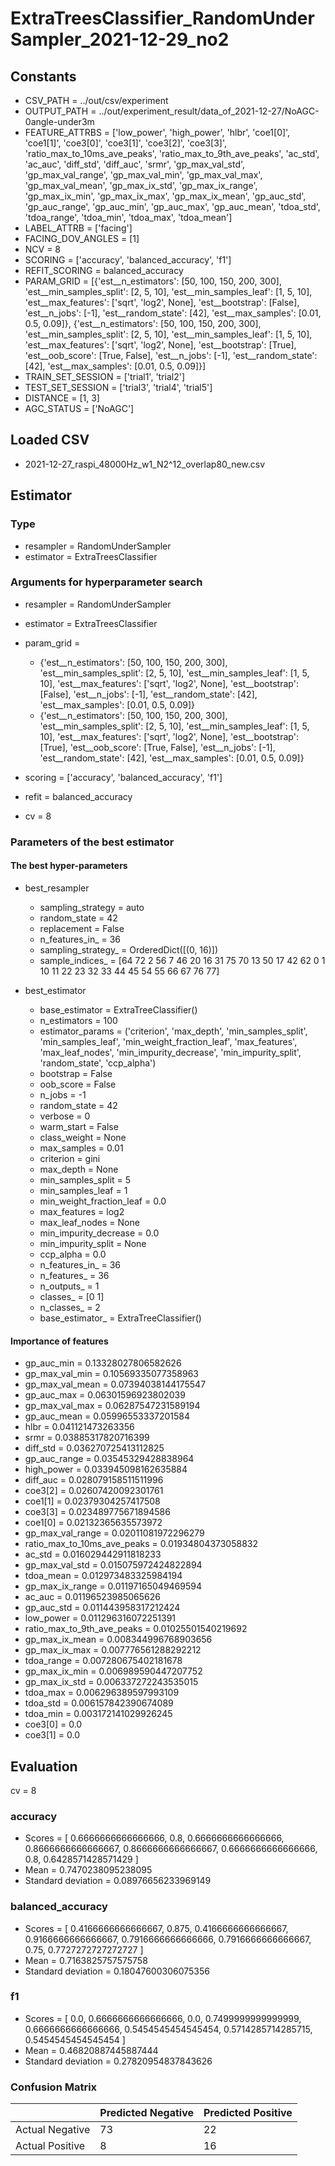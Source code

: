 # ExtraTreesClassifier_RandomUnderSampler_2021-12-29_no2
## Constants
- CSV_PATH = ../out/csv/experiment
- OUTPUT_PATH = ../out/experiment_result/data_of_2021-12-27/NoAGC-0angle-under3m
- FEATURE_ATTRBS = ['low_power', 'high_power', 'hlbr', 'coe1[0]', 'coe1[1]', 'coe3[0]', 'coe3[1]', 'coe3[2]', 'coe3[3]', 'ratio_max_to_10ms_ave_peaks', 'ratio_max_to_9th_ave_peaks', 'ac_std', 'ac_auc', 'diff_std', 'diff_auc', 'srmr', 'gp_max_val_std', 'gp_max_val_range', 'gp_max_val_min', 'gp_max_val_max', 'gp_max_val_mean', 'gp_max_ix_std', 'gp_max_ix_range', 'gp_max_ix_min', 'gp_max_ix_max', 'gp_max_ix_mean', 'gp_auc_std', 'gp_auc_range', 'gp_auc_min', 'gp_auc_max', 'gp_auc_mean', 'tdoa_std', 'tdoa_range', 'tdoa_min', 'tdoa_max', 'tdoa_mean']
- LABEL_ATTRB = ['facing']
- FACING_DOV_ANGLES = [1]
- NCV = 8
- SCORING = ['accuracy', 'balanced_accuracy', 'f1']
- REFIT_SCORING = balanced_accuracy
- PARAM_GRID = [{'est__n_estimators': [50, 100, 150, 200, 300], 'est__min_samples_split': [2, 5, 10], 'est__min_samples_leaf': [1, 5, 10], 'est__max_features': ['sqrt', 'log2', None], 'est__bootstrap': [False], 'est__n_jobs': [-1], 'est__random_state': [42], 'est__max_samples': [0.01, 0.5, 0.09]}, {'est__n_estimators': [50, 100, 150, 200, 300], 'est__min_samples_split': [2, 5, 10], 'est__min_samples_leaf': [1, 5, 10], 'est__max_features': ['sqrt', 'log2', None], 'est__bootstrap': [True], 'est__oob_score': [True, False], 'est__n_jobs': [-1], 'est__random_state': [42], 'est__max_samples': [0.01, 0.5, 0.09]}]
- TRAIN_SET_SESSION = ['trial1', 'trial2']
- TEST_SET_SESSION = ['trial3', 'trial4', 'trial5']
- DISTANCE = [1, 3]
- AGC_STATUS = ['NoAGC']

## Loaded CSV
- 2021-12-27_raspi_48000Hz_w1_N2^12_overlap80_new.csv

## Estimator
### Type
- resampler = RandomUnderSampler
- estimator = ExtraTreesClassifier

### Arguments for hyperparameter search
- resampler = RandomUnderSampler
- estimator = ExtraTreesClassifier
- param_grid = 
	- {'est__n_estimators': [50, 100, 150, 200, 300], 'est__min_samples_split': [2, 5, 10], 'est__min_samples_leaf': [1, 5, 10], 'est__max_features': ['sqrt', 'log2', None], 'est__bootstrap': [False], 'est__n_jobs': [-1], 'est__random_state': [42], 'est__max_samples': [0.01, 0.5, 0.09]}
	- {'est__n_estimators': [50, 100, 150, 200, 300], 'est__min_samples_split': [2, 5, 10], 'est__min_samples_leaf': [1, 5, 10], 'est__max_features': ['sqrt', 'log2', None], 'est__bootstrap': [True], 'est__oob_score': [True, False], 'est__n_jobs': [-1], 'est__random_state': [42], 'est__max_samples': [0.01, 0.5, 0.09]}

- scoring = ['accuracy', 'balanced_accuracy', 'f1']
- refit = balanced_accuracy
- cv = 8

### Parameters of the best estimator
#### The best hyper-parameters
- best_resampler
	- sampling_strategy = auto
	- random_state = 42
	- replacement = False
	- n_features_in_ = 36
	- sampling_strategy_ = OrderedDict([(0, 16)])
	- sample_indices_ = [64 72  2 56  7 46 20 16 31 75 70 13 50 17 42 62  0  1 10 11 22 23 32 33
 44 45 54 55 66 67 76 77]

- best_estimator
	- base_estimator = ExtraTreeClassifier()
	- n_estimators = 100
	- estimator_params = ('criterion', 'max_depth', 'min_samples_split', 'min_samples_leaf', 'min_weight_fraction_leaf', 'max_features', 'max_leaf_nodes', 'min_impurity_decrease', 'min_impurity_split', 'random_state', 'ccp_alpha')
	- bootstrap = False
	- oob_score = False
	- n_jobs = -1
	- random_state = 42
	- verbose = 0
	- warm_start = False
	- class_weight = None
	- max_samples = 0.01
	- criterion = gini
	- max_depth = None
	- min_samples_split = 5
	- min_samples_leaf = 1
	- min_weight_fraction_leaf = 0.0
	- max_features = log2
	- max_leaf_nodes = None
	- min_impurity_decrease = 0.0
	- min_impurity_split = None
	- ccp_alpha = 0.0
	- n_features_in_ = 36
	- n_features_ = 36
	- n_outputs_ = 1
	- classes_ = [0 1]
	- n_classes_ = 2
	- base_estimator_ = ExtraTreeClassifier()

#### Importance of features
- gp_auc_min = 0.13328027806582626
- gp_max_val_min = 0.10569335077358963
- gp_max_val_mean = 0.07394038144175547
- gp_auc_max = 0.06301596923802039
- gp_max_val_max = 0.06287547231589194
- gp_auc_mean = 0.05996553337201584
- hlbr = 0.041121473263356
- srmr = 0.03885317820716399
- diff_std = 0.036270725413112825
- gp_auc_range = 0.03545329428838964
- high_power = 0.033945098162635884
- diff_auc = 0.028079158511511996
- coe3[2] = 0.02607420092301761
- coe1[1] = 0.02379304257417508
- coe3[3] = 0.023489775671894586
- coe1[0] = 0.02132365635573972
- gp_max_val_range = 0.02011081972296279
- ratio_max_to_10ms_ave_peaks = 0.01934804373058832
- ac_std = 0.016029442911818233
- gp_max_val_std = 0.015075972424822894
- tdoa_mean = 0.012973483325984194
- gp_max_ix_range = 0.01197165049469594
- ac_auc = 0.01196523985065626
- gp_auc_std = 0.011443958317212424
- low_power = 0.011296316072251391
- ratio_max_to_9th_ave_peaks = 0.01025501540219692
- gp_max_ix_mean = 0.008344996768903656
- gp_max_ix_max = 0.007776561288292212
- tdoa_range = 0.007280675402181678
- gp_max_ix_min = 0.006989590447207752
- gp_max_ix_std = 0.006337272243535015
- tdoa_max = 0.006296389597993109
- tdoa_std = 0.006157842390674089
- tdoa_min = 0.003172141029926245
- coe3[0] = 0.0
- coe3[1] = 0.0

## Evaluation
cv = 8
### accuracy
- Scores = [ 0.6666666666666666, 0.8, 0.6666666666666666, 0.8666666666666667, 0.8666666666666667, 0.6666666666666666, 0.8, 0.6428571428571429 ]
- Mean = 0.7470238095238095
- Standard deviation = 0.08976656233969149

### balanced_accuracy
- Scores = [ 0.4166666666666667, 0.875, 0.4166666666666667, 0.9166666666666667, 0.7916666666666666, 0.7916666666666667, 0.75, 0.7727272727272727 ]
- Mean = 0.7163825757575758
- Standard deviation = 0.18047600306075356

### f1
- Scores = [ 0.0, 0.6666666666666666, 0.0, 0.7499999999999999, 0.6666666666666666, 0.5454545454545454, 0.5714285714285715, 0.5454545454545454 ]
- Mean = 0.46820887445887444
- Standard deviation = 0.27820954837843626

### Confusion Matrix
|  | Predicted Negative | Predicted Positive |
| --- | --- | --- |
| Actual Negative | 73 | 22 |
| Actual Positive | 8 | 16 |

      